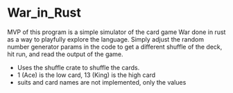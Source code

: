 # War_in_Rust

MVP of this program is a simple simulator of the card game War done in rust as a way to playfully explore the language. Simply adjust the random number generator params in the code to get a different shuffle of the deck, hit run, and read the output of the game.

- Uses the shuffle crate to shuffle the cards.
- 1 (Ace) is the low card, 13 (King) is the high card
- suits and card names are not implemented, only the values
